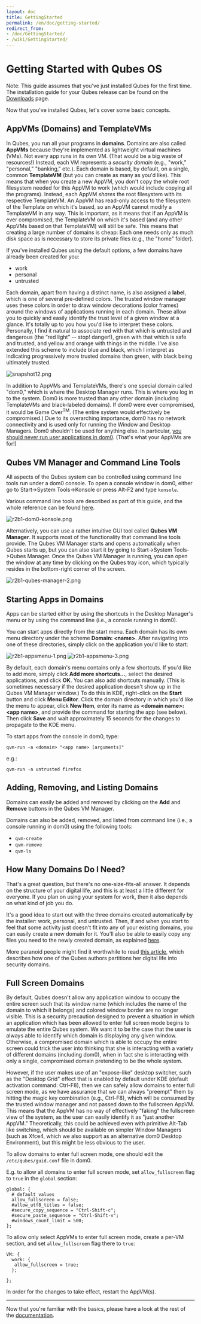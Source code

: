 ```yaml
---
layout: doc
title: GettingStarted
permalink: /en/doc/getting-started/
redirect_from:
- /doc/GettingStarted/
- /wiki/GettingStarted/
---
```


Getting Started with Qubes OS
=============================

Note: This guide assumes that you've just installed Qubes for the first time. The installation guide for your Qubes release can be found on the [Downloads](/downloads/) page.

Now that you've installed Qubes, let's cover some basic concepts.

AppVMs (Domains) and TemplateVMs
--------------------------------

In Qubes, you run all your programs in **domains**. Domains are also called **AppVMs** because they're implemented as lightweight virtual machines (VMs). Not every app runs in its own VM. (That would be a big waste of resources!) Instead, each VM represents a *security domain* (e.g., "work," "personal," "banking," etc.). Each domain is based, by default, on a single, common **TemplateVM** (but you can create as many as you'd like). This means that when you create a new AppVM, you don't copy the whole root filesystem needed for this AppVM to work (which would include copying all the programs). Instead, each AppVM *shares* the root filesystem with its respective TemplateVM. An AppVM has read-only access to the filesystem of the Template on which it's based, so an AppVM cannot modify a TemplateVM in any way. This is important, as it means that if an AppVM is ever compromised, the TemplateVM on which it's based (and any other AppVMs based on that TemplateVM) will still be safe. This means that creating a large number of domains is cheap: Each one needs only as much disk space as is necessary to store its private files (e.g., the "home" folder).

If you've installed Qubes using the default options, a few domains have already been created for you:

-   work
-   personal
-   untrusted

Each domain, apart from having a distinct name, is also assigned a **label**, which is one of several pre-defined colors. The trusted window manager uses these colors in order to draw window decorations (color frames) around the windows of applications running in each domain. These allow you to quickly and easily identify the trust level of a given window at a glance. It's totally up to you how you'd like to interpret these colors. Personally, I find it natural to associate red with that which is untrusted and dangerous (the “red light” -- stop! danger!), green with that which is safe and trusted, and yellow and orange with things in the middle. I've also extended this scheme to include blue and black, which I interpret as indicating progressively more trusted domains than green, with black being ultimately trusted.

![snapshot12.png](/attachment/wiki/GettingStarted/snapshot12.png)

In addition to AppVMs and TemplateVMs, there's one special domain called "dom0," which is where the Desktop Manager runs. This is where you log in to the system. Dom0 is more trusted than any other domain (including TemplateVMs and black-labeled domains). If dom0 were ever compromised, it would be Game Over<sup>TM</sup>. (The entire system would effectively be compromised.) Due to its overarching importance, dom0 has no network connectivity and is used only for running the Window and Desktop Managers. Dom0 shouldn't be used for anything else. In particular, [you should never run user applications in dom0](/en/doc/security-guidelines/#dom0-precautions). (That's what your AppVMs are for!)

Qubes VM Manager and Command Line Tools
---------------------------------------

All aspects of the Qubes system can be controlled using command line tools run under a dom0 console. To open a console window in dom0, either go to Start-\>System Tools-\>Konsole or press Alt-F2 and type `konsole`.

Various command line tools are described as part of this guide, and the whole reference can be found [here](/en/doc/dom0-tools/).

![r2b1-dom0-konsole.png](/attachment/wiki/GettingStarted/r2b1-dom0-konsole.png)

Alternatively, you can use a rather intuitive GUI tool called **Qubes VM Manager**. It supports most of the functionality that command line tools provide. The Qubes VM Manager starts and opens automatically when Qubes starts up, but you can also start it by going to Start-\>System Tools-\>Qubes Manager. Once the Qubes VM Manager is running, you can open the window at any time by clicking on the Qubes tray icon, which typically resides in the bottom-right corner of the screen.

![r2b1-qubes-manager-2.png](/attachment/wiki/GettingStarted/r2b1-qubes-manager-2.png)

Starting Apps in Domains
------------------------

Apps can be started either by using the shortcuts in the Desktop Manager's menu or by using the command line (i.e., a console running in dom0).

You can start apps directly from the start menu. Each domain has its own menu directory under the scheme **Domain: \<name\>**. After navigating into one of these directories, simply click on the application you'd like to start:

![r2b1-appsmenu-1.png](/attachment/wiki/GettingStarted/r2b1-appsmenu-1.png) ![r2b1-appsmenu-3.png](/attachment/wiki/GettingStarted/r2b1-appsmenu-3.png)

By default, each domain's menu contains only a few shortcuts. If you'd like to add more, simply click **Add more shortcuts...**, select the desired applications, and click **OK**. You can also add shortcuts manually. (This is sometimes necessary if the desired application doesn't show up in the Qubes VM Manager window.) To do this in KDE, right-click on the **Start** button and click **Menu Editor**. Click the domain directory in which you'd like the menu to appear, click **New Item**, enter its name as **\<domain name\>: \<app name\>**, and provide the command for starting the app (see below). Then click **Save** and wait approximately 15 seconds for the changes to propagate to the KDE menu.

To start apps from the console in dom0, type:

    qvm-run -a <domain> "<app name> [arguments]"

e.g.:

    qvm-run -a untrusted firefox

Adding, Removing, and Listing Domains
-------------------------------------

Domains can easily be added and removed by clicking on the **Add** and **Remove** buttons in the Qubes VM Manager.

Domains can also be added, removed, and listed from command line (i.e., a console running in dom0) using the following tools:

-   `qvm-create`
-   `qvm-remove`
-   `qvm-ls`

How Many Domains Do I Need?
---------------------------

That's a great question, but there's no one-size-fits-all answer. It depends on the structure of your digital life, and this is at least a little different for everyone. If you plan on using your system for work, then it also depends on what kind of job you do.

It's a good idea to start out with the three domains created automatically by the installer: work, personal, and untrusted. Then, if and when you start to feel that some activity just doesn't fit into any of your existing domains, you can easily create a new domain for it. You'll also be able to easily copy any files you need to the newly created domain, as explained [here](/en/doc/copying-files/).

More paranoid people might find it worthwhile to read [this article](http://theinvisiblethings.blogspot.com/2011/03/partitioning-my-digital-life-into.html), which describes how one of the Qubes authors partitions her digital life into security domains.

Full Screen Domains
-------------------

By default, Qubes doesn't allow any application window to occupy the entire screen such that its window name (which includes the name of the domain to which it belongs) and colored window border are no longer visible. This is a security precaution designed to prevent a situation in which an application which has been allowed to enter full screen mode begins to emulate the entire Qubes system. We want it to be the case that the user is always able to identify which domain is displaying any given window. Otherwise, a compromised domain which is able to occupy the entire screen could trick the user into thinking that she is interacting with a variety of different domains (including dom0), when in fact she is interacting with only a single, compromised domain pretending to be the whole system.

However, if the user makes use of an "expose-like" desktop switcher, such as the "Desktop Grid" effect that is enabled by default under KDE (default activation command: Ctrl-F8), then we can safely allow domains to enter full screen mode, as we have assurance that we can always "preempt" them by hitting the magic key combination (e.g., Ctrl-F8), which will be consumed by the trusted window manager and not passed down to the fullscreen AppVM. This means that the AppVM has no way of effectively "faking" the fullscreen view of the system, as the user can easily identify it as "just another AppVM." Theoretically, this could be achieved even with primitive Alt-Tab like switching, which should be available on simpler Window Managers (such as Xfce4, which we also support as an alternative dom0 Desktop Environment), but this might be less obvious to the user.

To allow domains to enter full screen mode, one should edit the `/etc/qubes/guid.conf` file in dom0.

E.g. to allow all domains to enter full screen mode, set `allow_fullscreen` flag to `true` in the `global` section:

    global: {
      # default values
      allow_fullscreen = false;
      #allow_utf8_titles = false;
      #secure_copy_sequence = "Ctrl-Shift-c";
      #secure_paste_sequence = "Ctrl-Shift-v";
      #windows_count_limit = 500;
    };

To allow only select AppVMs to enter full screen mode, create a per-VM section, and set `allow_fullscreen` flag there to `true`:

    VM: {
      work: {
       allow_fullscreen = true;
      };

    };

In order for the changes to take effect, restart the AppVM(s).

* * * * *

Now that you're familiar with the basics, please have a look at the rest of the [documentation](/en/doc/).
